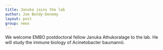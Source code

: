 ```yaml
---
title: Januka joins the lab
author: Joe Bondy-Denomy
layout: post
group: news
---
```

We welcome EMBO postdoctoral fellow Januka Athukoralage to the lab. He will study the immune biology of Acinetobacter baumannii.
